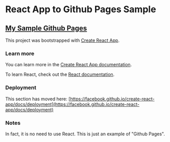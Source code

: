 # React App to Github Pages Sample

## [My Sample Github Pages](https://tsukashu.github.io/react-gh-pages/)

This project was bootstrapped with [Create React App](https://github.com/facebook/create-react-app).

### Learn more

You can learn more in the [Create React App documentation](https://facebook.github.io/create-react-app/docs/getting-started).

To learn React, check out the [React documentation](https://reactjs.org/).


### Deployment

This section has moved here: [https://facebook.github.io/create-react-app/docs/deployment](https://facebook.github.io/create-react-app/docs/deployment)

### Notes

In fact, it is no need to use React. This is just an example of "Github Pages".